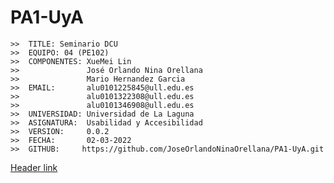 # PA1-UyA

```
>>  TITLE: Seminario DCU
>>  EQUIPO: 04 (PE102)
>>  COMPONENTES: XueMei Lin
>>               José Orlando Nina Orellana
>>               Mario Hernandez Garcia
>>  EMAIL:       alu0101225845@ull.edu.es
>>               alu0101322308@ull.edu.es
>>               alu0101346908@ull.edu.es
>>  UNIVERSIDAD: Universidad de La Laguna
>>  ASIGNATURA:  Usabilidad y Accesibilidad
>>  VERSION:     0.0.2
>>  FECHA:       02-03-2022
>>  GITHUB:     https://github.com/JoseOrlandoNinaOrellana/PA1-UyA.git
```


[Header link](https://github.com/JoseOrlandoNinaOrellana/PA1-UyA/blob/main/DCU.md#analisis-de-las-etapas-del-dcu-en-el-desarrollo-de-un-sitio-web-de-una-biblioteca-universitaria)
